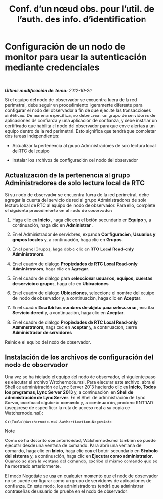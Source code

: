 ﻿---
title: "Conf. d’un nœud obs. pour l’util. de l’auth. des info. d’identification"
TOCTitle: "Conf. d’un nœud obs. pour l’util. de l’auth. des info. d’identification"
ms:assetid: 032e33f3-9483-42e6-a33c-347eb6779597
ms:mtpsurl: https://technet.microsoft.com/es-es/library/JJ204632(v=OCS.15)
ms:contentKeyID: 48274263
ms.date: 01/07/2017
mtps_version: v=OCS.15
ms.translationtype: HT
---

# Configuración de un nodo de monitor para usar la autenticación mediante credenciales

 

_**Última modificación del tema:** 2012-10-20_

Si el equipo del nodo del observador se encuentra fuera de la red perimetral, debe seguir un procedimiento ligeramente diferente para configurar el nodo del observador a fin de que ejecute las transacciones sintéticas. De manera específica, no debe crear un grupo de servidores de aplicaciones de confianza y una aplicación de confianza, y debe instalar un certificado que habilita el nodo del observador para que envíe alertas a un equipo dentro de la red perimetral. Esto significa que tendrá que completar dos tareas independientes:

  - Actualizar la pertenencia al grupo Administradores de solo lectura local de RTC del equipo

  - Instalar los archivos de configuración del nodo del observador

## Actualización de la pertenencia al grupo Administradores de solo lectura local de RTC

Si su nodo de observador se encuentra fuera de la red perimetral, debe agregar la cuenta del servicio de red al grupo Administradores de solo lectura local de RTC al equipo del nodo de observador. Para ello, complete el siguiente procedimiento en el nodo de observador:

1.  Haga clic en **Inicio** , haga clic con el botón secundario en **Equipo** y, a continuación, haga clic en **Administrar** .

2.  En el Administrador de servidores, expanda **Configuración**, **Usuarios y grupos locales** y, a continuación, haga clic en **Grupos**.

3.  En el panel Grupos, haga doble clic en **RTC Local Read-only Administrators**.

4.  En el cuadro de diálogo **Propiedades de RTC Local Read-only Administrators**, haga clic en **Agregar**.

5.  En el cuadro de diálogo para **seleccionar usuarios, equipos, cuentas de servicio o grupos**, haga clic en **Ubicaciones**.

6.  En el cuadro de diálogo **Ubicaciones**, seleccione el nombre del equipo del nodo de observador y, a continuación, haga clic en **Aceptar**.

7.  En el cuadro **Escribir los nombres de objeto para seleccionar**, escriba **Servicio de red** y, a continuación, haga clic en **Aceptar**.

8.  En el cuadro de diálogo **Propiedades de RTC Local Read-only Administrators**, haga clic en **Aceptar** y, a continuación, cierre **Administrador de servidores**.

Reinicie el equipo del nodo de observador.

## Instalación de los archivos de configuración del nodo de observador

Una vez se ha iniciado el equipo del nodo de observador, el siguiente paso es ejecutar el archivo Watchernode.msi. Para ejecutar este archivo, abra el Shell de administración de Lync Server 2013 haciendo clic en **Inicio**, **Todos los programas**, **Lync Server 2013** y, a continuación, en **Shell de administración de Lync Server**. En el Shell de administración de Lync Server, escriba el siguiente comando y, a continuación, presione ENTRAR (asegúrese de especificar la ruta de acceso real a su copia de Watchernode.msi):

    C:\Tools\Watchernode.msi Authentication=Negotiate


> [!NOTE]
> Como se ha descrito con anterioridad, Watchernode.msi también se puede ejecutar desde una ventana de comando. Para abrir una ventana de comando, haga clic en <STRONG>Inicio</STRONG>, haga clic con el botón secundario en <STRONG>Símbolo del sistema</STRONG> y, a continuación, haga clic en <STRONG>Ejecutar como administrador</STRONG>. Cuando se abra la ventana del comando, escriba el mismo comando que se ha mostrado anteriormente.



El modo Negotiate se usa en cualquier momento que el nodo de observador no se puede configurar como un grupo de servidores de aplicaciones de confianza. En este modo, los administradores tendrá que administrar contraseñas de usuario de prueba en el nodo de observador.

